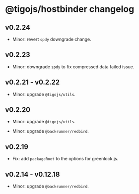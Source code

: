 # @tigojs/hostbinder changelog

## v0.2.24

- Minor: revert `spdy` downgrade change.

## v0.2.23

- Minor: downgrade `spdy` to fix compressed data failed issue.

## v0.2.21 - v0.2.22

- Minor: upgrade `@tigojs/utils`.

## v0.2.20

- Minor: upgrade `@tigojs/utils`.

- Minor: upgrade `@backrunner/redbird`.

## v0.2.19

- Fix: add `packageRoot` to the options for greenlock.js.

## v0.2.14 - v0.12.18

- Minor: upgrade `@backrunner/redbird`.
